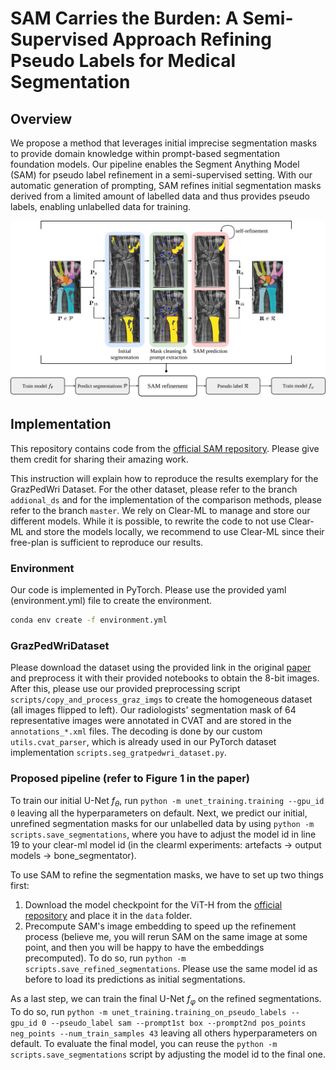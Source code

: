 # SAM Carries the Burden: A Semi-Supervised Approach Refining Pseudo Labels for Medical Segmentation

## Overview
We propose a method that leverages initial imprecise segmentation masks to provide domain knowledge within prompt-based segmentation foundation models.
Our pipeline enables the Segment Anything Model (SAM) for pseudo label refinement in a semi-supervised setting. With our automatic generation of prompting, SAM refines initial segmentation masks derived from a limited amount of labelled data and thus provides pseudo labels, enabling unlabelled data for training.

![overview image](./sam_overview.png)

## Implementation
This repository contains code from the [official SAM repository](https://github.com/facebookresearch/segment-anything). Please give them credit for sharing their amazing work.

This instruction will explain how to reproduce the results exemplary for the GrazPedWri Dataset.
For the other dataset, please refer to the branch `addional_ds` and for the implementation of the comparison methods, please refer to the branch `master`.
We rely on Clear-ML to manage and store our different models.
While it is possible, to rewrite the code to not use Clear-ML and store the models locally, we recommend to use Clear-ML since their free-plan is sufficient to reproduce our results.

### Environment
Our code is implemented in PyTorch.
Please use the provided yaml (environment.yml) file to create the environment.

```bash
conda env create -f environment.yml
```

### GrazPedWriDataset
Please download the dataset using the provided link in the original [paper](https://www.nature.com/articles/s41597-022-01328-z) and preprocess it with their provided notebooks to obtain the 8-bit images. After this, please use our provided preprocessing script `scripts/copy_and_process_graz_imgs` to create the homogeneous dataset (all images flipped to left).
Our radiologists' segmentation mask of 64 representative images were annotated in CVAT and are stored in the `annotations_*.xml` files.
The decoding is done by our custom `utils.cvat_parser`, which is already used in our PyTorch dataset implementation `scripts.seg_gratpedwri_dataset.py`.

### Proposed pipeline (refer to Figure 1 in the paper)
To train our initial U-Net $f_\theta$, run `python -m unet_training.training --gpu_id 0` leaving all the hyperparameters on default.
Next, we predict our initial, unrefined segmentation masks for our unlabelled data by using `python -m scripts.save_segmentations`, where you have to adjust the model id in line 19 to your clear-ml model id (in the clearml experiments: artefacts → output models → bone_segmentator).

To use SAM to refine the segmentation masks, we have to set up two things first:
1. Download the model checkpoint for the ViT-H from the [official repository](https://github.com/facebookresearch/segment-anything?tab=readme-ov-file#model-checkpoints) and place it in the `data` folder.
2. Precompute SAM's image embedding to speed up the refinement process (believe me, you will rerun SAM on the same image at some point, and then you will be happy to have the embeddings precomputed). To do so, run `python -m scripts.save_refined_segmentations`. Please use the same model id as before to load its predictions as initial segmentations.

As a last step, we can train the final U-Net $f_\varphi$ on the refined segmentations. To do so, run `python -m unet_training.training_on_pseudo_labels --gpu_id 0 --pseudo_label sam --prompt1st box --prompt2nd pos_points neg_points --num_train_samples 43` leaving all others hyperparameters on default.
To evaluate the final model, you can reuse the `python -m scripts.save_segmentations` script by adjusting the model id to the final one.
